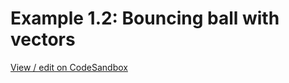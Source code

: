 # Example 1.2: Bouncing ball with vectors

[View / edit on CodeSandbox](https://codesandbox.io/s/github/mhyfritz/the-nature-of-code-canvas-sketch/tree/master/01-vectors/02-bouncing-ball-with-vectors/sandbox)
